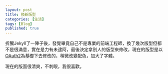 ```yaml
---
layout: post
title: 換新版型
categories: [生活]
tags: [Blog]
published: true
---
```


折騰Jekyll了一陣子後，發覺畢竟自己不是專業的前端工程師，換了幾次版型但都不是很滿意，實在是力有未逮阿，最後決定拿別人的版型來修改，現在的版型是以[OAuth2](http://oauth.net/2/)為基礎下去修改的，稍微改變配色，加大了字體。

現在的版面很清爽，不刺眼，我很喜歡。
